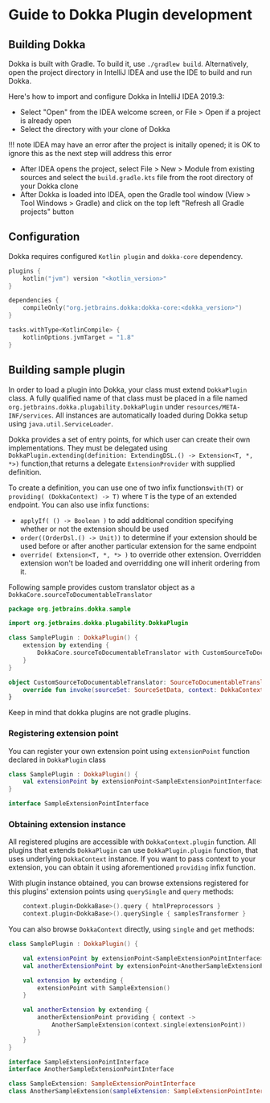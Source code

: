 # Guide to Dokka Plugin development

## Building Dokka

Dokka is built with Gradle. To build it, use `./gradlew build`.
Alternatively, open the project directory in IntelliJ IDEA and use the IDE to build and run Dokka.

Here's how to import and configure Dokka in IntelliJ IDEA 2019.3:

* Select "Open" from the IDEA welcome screen, or File > Open if a project is
  already open
* Select the directory with your clone of Dokka
  
!!! note
    IDEA may have an error after the project is initally opened; it is OK
    to ignore this as the next step will address this error

* After IDEA opens the project, select File > New > Module from existing sources
  and select the `build.gradle.kts` file from the root directory of your Dokka clone
* After Dokka is loaded into IDEA, open the Gradle tool window (View > Tool
  Windows > Gradle) and click on the top left "Refresh all Gradle projects"
  button
  
  
## Configuration

Dokka requires configured `Kotlin plugin` and `dokka-core` dependency. 

```kotlin
plugins {
    kotlin("jvm") version "<kotlin_version>"
}

dependencies {
    compileOnly("org.jetbrains.dokka:dokka-core:<dokka_version>")
}

tasks.withType<KotlinCompile> {
    kotlinOptions.jvmTarget = "1.8"
}
```

## Building sample plugin

In order to load a plugin into Dokka, your class must extend `DokkaPlugin` class. A fully qualified name of that class must be placed in a file named `org.jetbrains.dokka.plugability.DokkaPlugin` under `resources/META-INF/services`.
All instances are automatically loaded during Dokka setup using `java.util.ServiceLoader`.

Dokka provides a set of entry points, for which user can create their own implementations. They must be delegated using `DokkaPlugin.extending(definition: ExtendingDSL.() -> Extension<T, *, *>)` function,that returns a delegate `ExtensionProvider` with supplied definition. 

To create a definition, you can use one of two infix functions`with(T)` or `providing( (DokkaContext) -> T)` where `T` is the type of an extended endpoint. You can also use infix functions:

* `applyIf( () -> Boolean )` to add additional condition specifying whether or not the extension should be used
* `order((OrderDsl.() -> Unit))` to determine if your extension should be used before or after another particular extension for the same endpoint
* `override( Extension<T, *, *> )` to override other extension. Overridden extension won't be loaded and overridding one will inherit ordering from it.

Following sample provides custom translator object as a `DokkaCore.sourceToDocumentableTranslator`

```kotlin
package org.jetbrains.dokka.sample

import org.jetbrains.dokka.plugability.DokkaPlugin

class SamplePlugin : DokkaPlugin() {
    extension by extending {
        DokkaCore.sourceToDocumentableTranslator with CustomSourceToDocumentableTranslator
    }
}

object CustomSourceToDocumentableTranslator: SourceToDocumentableTranslator {
    override fun invoke(sourceSet: SourceSetData, context: DokkaContext): DModule
}
```

Keep in mind that dokka plugins are not gradle plugins.

### Registering extension point

You can register your own extension point using `extensionPoint` function declared in `DokkaPlugin` class

```kotlin
class SamplePlugin : DokkaPlugin() {
    val extensionPoint by extensionPoint<SampleExtensionPointInterface>()
}

interface SampleExtensionPointInterface
```

### Obtaining extension instance

All registered plugins are accessible with `DokkaContext.plugin` function. All plugins that extends `DokkaPlugin` can use `DokkaPlugin.plugin` function, that uses underlying `DokkaContext` instance. If you want to pass context to your extension, you can obtain it using aforementioned `providing` infix function.

With plugin instance obtained, you can browse extensions registered for this plugins' extension points using `querySingle` and `query` methods:

```kotlin
    context.plugin<DokkaBase>().query { htmlPreprocessors }
    context.plugin<DokkaBase>().querySingle { samplesTransformer }
```

You can also browse `DokkaContext` directly, using `single` and `get` methods:

```kotlin
class SamplePlugin : DokkaPlugin() {

    val extensionPoint by extensionPoint<SampleExtensionPointInterface>()
    val anotherExtensionPoint by extensionPoint<AnotherSampleExtensionPointInterface>()

    val extension by extending {
        extensionPoint with SampleExtension()
    }

    val anotherExtension by extending { 
        anotherExtensionPoint providing { context ->
            AnotherSampleExtension(context.single(extensionPoint))
        }
    }
}

interface SampleExtensionPointInterface
interface AnotherSampleExtensionPointInterface

class SampleExtension: SampleExtensionPointInterface
class AnotherSampleExtension(sampleExtension: SampleExtensionPointInterface): AnotherSampleExtensionPointInterface
```

